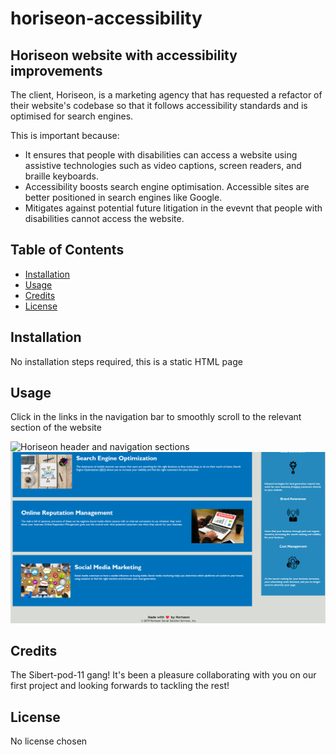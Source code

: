 # horiseon-accessibility

## Horiseon website with accessibility improvements

The client, Horiseon, is a marketing agency that has requested a refactor of their website's codebase so that it follows accessibility standards and is optimised for search engines.

This is important because:

- It ensures that people with disabilities can access a website using assistive technologies such as video captions, screen readers, and braille keyboards. 
- Accessibility boosts search engine optimisation. Accessible sites are better positioned in search engines like Google.
- Mitigates against potential future litigation in the evevnt that people with disabilities cannot access the website.

## Table of Contents

- [Installation](#installation)
- [Usage](#usage)
- [Credits](#credits)
- [License](#license)

## Installation

No installation steps required, this is a static HTML page

## Usage

Click in the links in the navigation bar to smoothly scroll to the relevant section of the website

![Horiseon header and navigation sections](assets/images/horiseon-screenshot-1.png)
![Horiseon content and benefits sections](assets/images/horiseon-screenshot-2.png)

## Credits

The Sibert-pod-11 gang! It's been a pleasure collaborating with you on our first project and looking forwards to tackling the rest!

## License

No license chosen